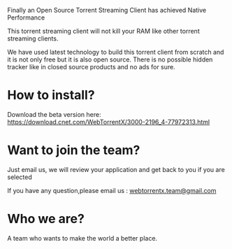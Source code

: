 Finally an Open Source Torrent Streaming Client has achieved Native Performance

This torrent streaming client will not kill your RAM like other torrent streaming clients. 

We have used latest technology to build this torrent client from scratch and it is not only free but it is also open source. There is no possible hidden tracker like in closed source products and no ads for sure. 


# How to install?

Download the beta version here: https://download.cnet.com/WebTorrentX/3000-2196_4-77972313.html

# Want to join the team? 
Just email us, we will review your application and get back to you if you are selected

If you have any question,please email us : webtorrentx.team@gmail.com


# Who we are?
A team  who wants to make the world a better place.

